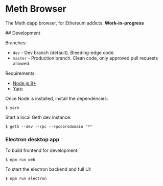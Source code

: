 # Meth Browser

The Meth dapp browser, for Ethereum addicts. **Work-in-progress**

## Development

Branches:
 * `dev` - Dev branch (default). Bleeding-edge code.
 * `master` - Production branch. Clean code, only approved pull requests allowed.

Requirements:
  * [Node.js 8+](http://nodejs.org)
  * [Yarn](yarnpkg.com)

Once Node is installed, install the dependencies:

```shell
$ yarn
```

Start a local Geth dev instance:

```shell
$ geth --dev --rpc --rpccorsdomain "*"
```

### Electron desktop app

To build frontend for development:

```shell
$ npm run web
```

To start the electron backend and full UI:

```shell
$ npm run electron
```

